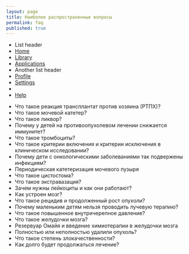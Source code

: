 ```yaml
---
layout: page
title: Наиболее распространенные вопросы
permalink: faq
published: true
---
```


<ul class="nav nav-list">
  <li class="nav-header">List header</li>
  <li class="active"><a href="#">Home</a></li>
  <li><a href="#">Library</a></li>
  <li><a href="#">Applications</a></li>
  <li class="nav-header">Another list header</li>
  <li><a href="#">Profile</a></li>
  <li><a href="#">Settings</a></li>
  <li class="divider"></li>
  <li><a href="#">Help</a></li>
</ul>



* Что такое реакция трансплантат против хозяина (РТПХ)?
* Что такое мочевой катетер?
* Что такое ликвор?
* Почему у детей на противоопухолевом лечении снижается иммунитет?
* Что такое тромбоциты?
* Что такое критерии включения и критерии исключения в клиническом исследовании?
* Почему дети с онкологическими заболеваниями так подвержены инфекциям?
* Периодическая катетеризация мочевого пузыря
* Что такое цистостома?
* Что такое экстравазация?
* Зачем нужны лейкоциты и как они работают?
* Как устроен мозг?
* Что такое рецидив и продолженный рост опухоли?
* Почему маленьким детям нельзя проводить лучевую терапию?
* Что такое повышенное внутричерепное давление?
* Что такое желудочки мозга?
* Резервуар Омайя и введение химиотерапии в желудочки мозга
* Полностью или неполностью удалили опухоль?
* Что такое степень злокачественности?
* Как долго будет продолжаться лечение?